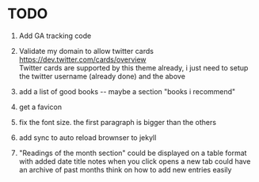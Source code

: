 # TODO

1. Add GA tracking code

1. Validate my domain to allow twitter cards https://dev.twitter.com/cards/overview    
    Twitter cards are supported by this theme already, i just need to setup the twitter username (already done) and the above

1. add a list of good books -- maybe a section "books i recommend"
1. get a favicon
1. fix the font size. the first paragraph is bigger than the others
1. add sync to auto reload brownser to jekyll


1. "Readings of the month section"
    could be displayed on a table format with added date title notes when you click opens a new tab
    could have an archive of past months
    think on how to add new entries easily
    
